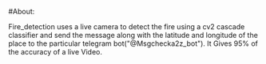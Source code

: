 #About:

Fire_detection uses a live camera to detect the fire using a cv2 cascade classifier and send the message along with the latitude and longitude of the place to the particular telegram bot("@Msgchecka2z_bot"). It Gives 95% of the accuracy of a live Video.
